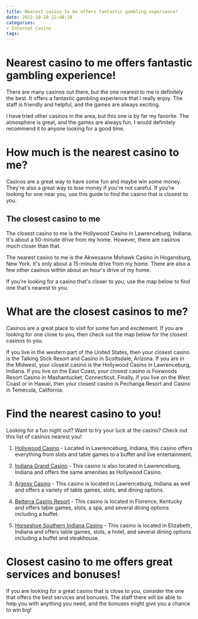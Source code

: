 ```yaml
---
title: Nearest casino to me offers fantastic gambling experience!
date: 2022-10-10 22:48:18
categories:
- Internet Casino
tags:
---
```



#  Nearest casino to me offers fantastic gambling experience!

There are many casinos out there, but the one nearest to me is definitely the best. It offers a fantastic gambling experience that I really enjoy. The staff is friendly and helpful, and the games are always exciting.

I have tried other casinos in the area, but this one is by far my favorite. The atmosphere is great, and the games are always fun. I would definitely recommend it to anyone looking for a good time.

#  How much is the nearest casino to me?

Casinos are a great way to have some fun and maybe win some money. They're also a great way to lose money if you're not careful. If you're looking for one near you, use this guide to find the casino that is closest to you.

## The closest casino to me

The closest casino to me is the Hollywood Casino in Lawrenceburg, Indiana. It's about a 50-minute drive from my home. However, there are casinos much closer than that.

The nearest casino to me is the Akwesasne Mohawk Casino in Hogansburg, New York. It's only about a 15-minute drive from my home. There are also a few other casinos within about an hour's drive of my home.

If you're looking for a casino that's closer to you, use the map below to find one that's nearest to you.

#  What are the closest casinos to me?

Casinos are a great place to visit for some fun and excitement. If you are looking for one close to you, then check out the map below for the closest casinos to you.

If you live in the western part of the United States, then your closest casino is the Talking Stick Resort and Casino in Scottsdale, Arizona. If you are in the Midwest, your closest casino is the Hollywood Casino in Lawrenceburg, Indiana. If you live on the East Coast, your closest casino is Foxwoods Resort Casino in Mashantucket, Connecticut. Finally, if you live on the West Coast or in Hawaii, then your closest casino is Pechanga Resort and Casino in Temecula, California.

#  Find the nearest casino to you!

Looking for a fun night out? Want to try your luck at the casino? Check out this list of casinos nearest you!

1. [Hollywood Casino](https://www.hollywoodcasino.com/) - Located in Lawrenceburg, Indiana, this casino offers everything from slots and table games to a buffet and live entertainment.

2. [Indiana Grand Casino](https://www.indianagrand.com/) - This casino is also located in Lawrenceburg, Indiana and offers the same amenities as Hollywood Casino.

3. [Argosy Casino](https://www.argosycasinos.com/) - This casino is located in Lawrenceburg, Indiana as well and offers a variety of table games, slots, and dining options.

4. [Belterra Casino Resort](https://www.belterracasino.com/) - This casino is located in Florence, Kentucky and offers table games, slots, a spa, and several dining options including a buffet.

5. [Horseshoe Southern Indiana Casino](https://www.caesars.com/horseshoe-southern-indiana) - This casino is located in Elizabeth, Indiana and offers table games, slots, a hotel, and several dining options including a buffet and steakhouse.

#  Closest casino to me offers great services and bonuses!

If you are looking for a great casino that is close to you, consider the one that offers the best services and bonuses. The staff there will be able to help you with anything you need, and the bonuses might give you a chance to win big!
